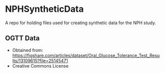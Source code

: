 # NPHSyntheticData
A repo for holding files used for creating synthetic data for the NPH study.

## OGTT Data
* Obtained from: https://figshare.com/articles/dataset/Oral_Glucose_Tolerance_Test_Results/13109615?file=25145471
* Creative Commons License
